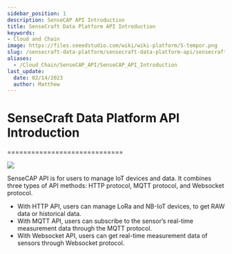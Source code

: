 ```yaml
---
sidebar_position: 1
description: SenseCAP API Introduction
title: SenseCraft Data Platform API Introduction
keywords:
- Cloud and Chain
image: https://files.seeedstudio.com/wiki/wiki-platform/S-tempor.png
slug: /sensecraft-data-platform/sensecraft-data-platform-api/sensecraft-data-platform-api-introduction
aliases:
  - /Cloud_Chain/SenseCAP_API/SenseCAP_API_Introduction
last_update:
  date: 02/14/2023
  author: Matthew
---
```


# SenseCraft Data Platform API Introduction


=============================

![](https://sensecap-docs.seeed.cc/images/open_api/introduction.png)

SenseCAP API is for users to manage IoT devices and data. It combines three types of API methods: HTTP protocol, MQTT protocol, and Websocket protocol.

*   With HTTP API, users can manage LoRa and NB-IoT devices, to get RAW data or historical data.
*   With MQTT API, users can subscribe to the sensor’s real-time measurement data through the MQTT protocol.
*   With Websocket API, users can get real-time measurement data of sensors through Websocket protocol.
